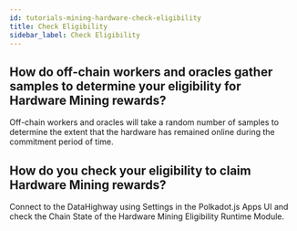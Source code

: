 ```yaml
---
id: tutorials-mining-hardware-check-eligibility
title: Check Eligibility
sidebar_label: Check Eligibility
---
```


## How do off-chain workers and oracles gather samples to determine your eligibility for Hardware Mining rewards?

Off-chain workers and oracles will take a random number of samples to determine the extent that the hardware has remained online during the commitment period of time. 

## How do you check your eligibility to claim Hardware Mining rewards?

Connect to the DataHighway using Settings in the Polkadot.js Apps UI and check the Chain State of the Hardware Mining Eligibility Runtime Module.  
